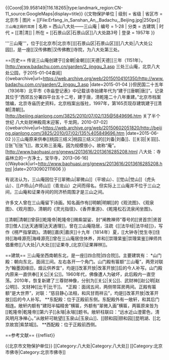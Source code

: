 {{Coord|39.958149|116.18265|type:landmark_region:CN-11_source:GoogleMaps|display=title}}
{{文物保护单位
| 级别 = 省级
| 省区市 = 北京市
| 图片 = [[File:Erfang_in_Sanshan_An,_Badachu,_Beijing.jpg|250px]]<br><small>三山庵正殿的耳房</small>
| 名称 = 西山八大处——三山庵
| 编号 = 1-28
| 分类 = 古建筑
| 时代 = [[清|清]]
| 所在 = [[石景山区|石景山区]]八大处路3号
| 登录 = 1957年
}}

'''三山庵'''，位于[[北京市|北京市]][[石景山区|石景山区]][[八大处|八大处公园]]，是一座[[汉传佛教|汉传佛教]]寺院，为八大处第三处。

==历史==
传说三山庵创建于[[金朝|金朝]][[天德|天德]]三年（1151年）。<ref name=sanchu>[http://www.badachu.com.cn/garden/2_jingqu_3.asp 三处三山庵，北京八大处公园，于2015-01-04查阅] {{webarchive|url=https://web.archive.org/web/20150104101350/http://www.badachu.com.cn/garden/2_jingqu_3.asp |date=2015-01-04 }}</ref>但民国二十五年（1936年）北平市《寺庙登记表》中记载该寺始建年代为“建于[[唐朝|唐]]”。记录其位于“西郊五分署四平台五十二号，建于唐，清乾隆二十八年重建。”<ref>北京市档案馆编，北京寺庙历史资料，北京档案出版社，1997年，第165页</ref>现存建筑建于[[清朝|清朝]]。<ref name=qlw>[http://beijing.qianlong.com/3825/2010/07/02/135@5849696.htm 关了半个世纪 八大处财神殿周末迎客，千龙网，2010-07-02] {{webarchive|url=https://web.archive.org/web/20150602051820/http://beijing.qianlong.com/3825/2010/07/02/135%405849696.htm |date=2015-06-02 }}</ref>三山庵原来供奉[[桃园三结义|桃园三结义]]的[[刘备|刘备]]、[[关羽|关羽]]、[[张飞|张飞]]，故又称三圣庵。因为规模很小，故称“庵”。<ref name=bhs>[http://www.baohuasi.org/gnews/2013616/2013616285208.html 八大处：寺庙林立的一方净土，宝华寺，2013-06-16] {{Wayback|url=http://www.baohuasi.org/gnews/2013616/2013616285208.html |date=20130902111606 }}</ref>

有说法认为，三山庵因位于[[翠微山|翠微山]]（平坡山）、[[觉山|觉山]]（虎头山）、[[卢师山|卢师山]]（青龙山）之间而得名。但实际上三山庵并不位于三山之间，三山庵和证果寺间的同济桥周围才是三山之间。

许多文人曾在三山庵留下诗画。知名画作有[[明朝|明朝]]的《观流图》、《观泉图》、《观月图》，清朝的《灵光指径》、《香界重游》、《乾隆松石流泉闲坐图》。<ref name=sanchu/>

[[清朝|清朝]]曾获[[乾隆帝|乾隆帝]]赐紫袈娑、封“阐教禅师”尊号的[[贤首宗|贤首宗]]僧人[[达天通理|达天通理]]，曾在三山庵隐居，注疏《[[法华经|法华经]]》，写作《楞严指掌疏》。清朝[[嘉庆|嘉庆]]十九年（1814年）夏，[[大钟寺|觉生寺]]住持[[海峰源亮|海峰源亮]]曾在三山庵居住休养，并和[[崇理杲鉴|崇理杲鉴]]禅师共倡重修[[八大处|八大处]][[证果寺_(北京)|证果禅林]]。<ref name=sanchu/>

==建筑==
三山庵坐西南朝东北，是一座[[四合院|四合院]]。主要建筑有：<ref name=sanchu/>
*山门殿：朝向东北，面阔三间。左右各开一个角门。山门殿有匾额“三山菴”，两旁对联为“翰墨因缘旧，烟云供养宜”，均是[[改革开放|改革开放]]后的今人补写。<ref name=sanchu/>山门殿内原来一直供奉[[关公|关公]]。1960年代，佛像遭人为破坏，此后殿内一直空荡。2010年，恢复新建了三尊财神像，分别为[[关公|关公]]、武财神[[赵公明|赵公明]]、文财神[[比干|比干]]。<ref name=qlw/>
*正殿：面阔五间，两侧带耳房两间。正殿有匾额“是大世界”，对联：“慈目静心法相，和风甘雨祥云”，均是[[改革开放|改革开放]]后的今人补写。<ref name=sanchu/>
**东配殿：位于正殿前东侧。东配殿外有一敞轩，和其后门相连。敞轩内额有“建阳半幅精舍”横匾，外额有“翠微入画”横匾，两匾原来皆为[[乾隆帝|乾隆帝]]第六子[[永瑢|永瑢]]题书。敞轩柱联曰：“远水近山澄雾色，清风明月净禅心。”从敞轩可眺望[[玉泉山|玉泉山]]、[[颐和园|颐和园]]昆明湖、[[北京故宫|紫禁城]]。<ref name=sanchu/>
**西配殿：位于正殿前西侧。<ref name=sanchu/>

==参考文献==
{{reflist}}

{{北京市文物保护单位}}
[[Category:八大处|Category:八大处]]
[[Category:北京市佛寺|Category:北京市佛寺]]